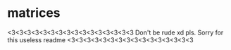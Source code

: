 # matrices
<3<3<3<3<3<3<3<3<3<3<3<3<3<3<3<3
Don't be rude xd pls.
Sorry for this useless readme
<3<3<3<3<3<3<3<3<3<3<3<3<3<3<3<3

